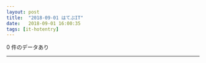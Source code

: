 ```yaml
---
layout: post
title:  "2018-09-01 はてぶIT"
date:   2018-09-01 16:00:35
tags: [it-hotentry]
---
```

0 件のデータあり

<hr>
